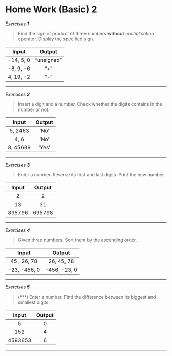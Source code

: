 # Home Work (Basic) 2

*Exercises **1***

> Find the sign of product of three numbers **without** *multiplication* operator. Display the specified sign. 

| Input   | Output |
| :-----: | :----: |
| -14, 5, 0  | “unsigned”    |
| -8, 9, -6  |“+”   |
| 4, 19, -2  | “-”     |
---

*Exercises **2***

> Insert a digit and a number. Check whether the digits contains in the number or not.

| Input   | Output    |
| :-----: | :-------: |
| 5, 2463      | ‘No’       |
| 4, 6     | ‘No’   |
| 8, 45689     | ‘Yes’ |
---

*Exercises **3***

> Enter a number. Reverse its first and last digits. Print the new number.

| Input   | Output    |
| :-----: | :-------: |
| 2     | 2      |
| 13      | 31    |
| 895796     | 695798 |
---

*Exercises **4***

> Given three numbers. Sort them by the ascending order.
 

| Input   | Output    |
| :-----: | :-------: |
| 45 , 26, 78  | 26, 45, 78     |
| -23, -456, 0  | -456, -23, 0    |
---

*Exercises **5***

> (***) Enter a number. Find the difference between its biggest and smallest digits.
 

| Input   | Output    |
| :-----: | :-------: |
| 5       | 0      |
| 152     | 4    |
| 4593653    | 6 |
---